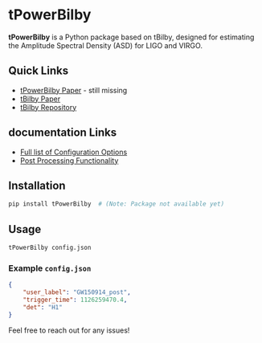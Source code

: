 
# tPowerBilby

**tPowerBilby** is a Python package based on tBilby, designed for estimating the Amplitude Spectral Density (ASD) for LIGO and VIRGO. 

## Quick Links

- [tPowerBilby Paper]([link/to/paper](https://arxiv.org/pdf/2404.04460)) - still missing
- [tBilby Paper]([link/to/paper](https://arxiv.org/pdf/2404.04460))
- [tBilby Repository]([link/to/tBilby/repo](https://github.com/tBilby/tBilby.git))

## documentation Links
- [Full list of Configuration Options](doc/README_config.md)
- [Post Processing Functionality](doc/README_post_processing.md)


## Installation

```sh
pip install tPowerBilby  # (Note: Package not available yet)
```

## Usage

```sh
tPowerBilby config.json
```

### Example `config.json`

```json
{
    "user_label": "GW150914_post",
    "trigger_time": 1126259470.4,
    "det": "H1"
}
```


Feel free to reach out for any issues!








